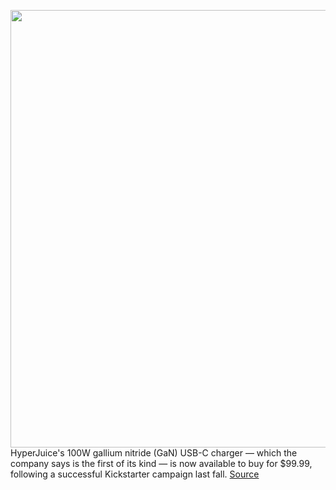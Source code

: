 <img src='https://cdn.vox-cdn.com/thumbor/06RXPiXeHLM0o5dNBEy6XJE5FT8=/0x0:1200x659/1200x800/filters:focal(504x234:696x426)/cdn.vox-cdn.com/uploads/chorus_image/image/67021365/unnamed.0.jpg' width='700px' /><br/>
HyperJuice's 100W gallium nitride (GaN) USB-C charger — which the company says is the first of its kind — is now available to buy for $99.99, following a successful Kickstarter campaign last fall.
<a href='https://www.theverge.com/2020/7/6/21311978/hyper-hyperjuice-charger-available-price-kickstarter-specs'> Source <a/>